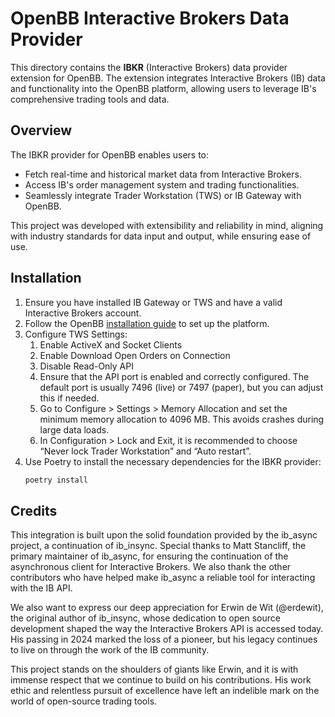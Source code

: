 # OpenBB Interactive Brokers Data Provider

This directory contains the **IBKR** (Interactive Brokers) data provider extension for OpenBB. The extension integrates Interactive Brokers (IB) data and functionality into the OpenBB platform, allowing users to leverage IB's comprehensive trading tools and data.

## Overview

The IBKR provider for OpenBB enables users to:
- Fetch real-time and historical market data from Interactive Brokers.
- Access IB's order management system and trading functionalities.
- Seamlessly integrate Trader Workstation (TWS) or IB Gateway with OpenBB.

This project was developed with extensibility and reliability in mind, aligning with industry standards for data input and output, while ensuring ease of use.

## Installation

1. Ensure you have installed IB Gateway or TWS and have a valid Interactive Brokers account.
2. Follow the OpenBB [installation guide](https://docs.openbb.co/platform/installation#source) to set up the platform.
3. Configure TWS Settings:
   1. Enable ActiveX and Socket Clients
   2. Enable Download Open Orders on Connection
   3. Disable Read-Only API
   4. Ensure that the API port is enabled and correctly configured. The default port is usually 7496 (live) or 7497 (paper), but you can adjust this if needed.
   5. Go to Configure > Settings > Memory Allocation and set the minimum memory allocation to 4096 MB. This avoids crashes during large data loads.
   6. In Configuration > Lock and Exit, it is recommended to choose “Never lock Trader Workstation” and “Auto restart”.
4. Use Poetry to install the necessary dependencies for the IBKR provider:
   ```bash
   poetry install


## Credits
This integration is built upon the solid foundation provided by the ib_async project, a continuation of ib_insync. Special thanks to Matt Stancliff, the primary maintainer of ib_async, for ensuring the continuation of the asynchronous client for Interactive Brokers. We also thank the other contributors who have helped make ib_async a reliable tool for interacting with the IB API.

We also want to express our deep appreciation for Erwin de Wit (@erdewit), the original author of ib_insync, whose dedication to open source development shaped the way the Interactive Brokers API is accessed today. His passing in 2024 marked the loss of a pioneer, but his legacy continues to live on through the work of the IB community.

This project stands on the shoulders of giants like Erwin, and it is with immense respect that we continue to build on his contributions. His work ethic and relentless pursuit of excellence have left an indelible mark on the world of open-source trading tools.

